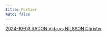 ```yaml
---
title: Partier
auto: false
---
```


[2024-10-03 RADON Vida vs NILSSON Christer](https://christernilsson.github.io/2025/012-ChessViewer/index.html?Date=2024-10-03_Result:0-1&White=1400_Vida_Radon&Black=1601_Christer_Nilsson&Link=https://lichess.org/study/4D1Jqoe4/nvHc2XHK&Seek=TIME:0.1_MPV:5&moves=d4_d5_c3_c5_dxc5_e5_b4_Nc6_a3_Nf6_Bg5_Be7_Bxf6_Bxf6_e4_d4_c4_O-O_Bd3_Be6_g3_Qc7_h4_Ne7_Nd2_a5_b5_Qxc5_a4_b6_Qc1_Nc8_Ngf3_Nd6_Ng5_Bxg5_hxg5_Rac8_O-O_Nxc4_Bxc4_Bxc4_Nxc4_Qxc4_Qxc4_Rxc4_Rfc1_Rfc8_Rxc4_Rxc4_Kg2_d3_f3_Rc2%2B_Kh3_Kf8_Kg4_g6_f4_Rc4_Rd1_Rxe4_Rxd3_Ke7_Kf3_Rxa4_fxe5_Rb4_g4_Rxb5_Ke4_Rb4%2B_Rd4_Rxd4%2B_Kxd4_Ke6_Kc4_Kxe5_Kb5_Kf4_Ka4_Kxg4_Kb5_Kxg5_Ka4_h5_Kb5_h4_Kxb6_a4_Kc7&losses=2_7_25_14_9_34_2_2_30_18_42_20_1_8_16_59_236_95_96_98_143_101_89_178_8_2_63_24_6_38_74_20_44_9_7_8_8_33_77_21_7_7_4_6_21_1_44_6_11_4_17_173_171_174_143_35_73_64_42_85_3_184_13_3_321_21_41_3_25_6_2_10_76_44_70_43_15_17_1_100_100_300_0_20_12_51_50_100_50_0_0&bests=e4_Nf6_c4_c5_dxc5_Nf6_b4_Nc6_e3_g6_e3_a5_Bxf6_Bxf6_e4_Be6_Bc4_a5_Ra2_a5_Ra2_a5_Ra2_a5_Ra2_a5_Kf1_a4_a4_Rae8_Ngf3_Nc8_f4_Nd6_Qc2_Bxg5_hxg5_f6_f4_f6_Bxc4_Bxc4_Nxc4_Qxc4_Qa3_Rxc4_Kg2_Rfc8_Rxc4_Rxc4_Kf1_Rc2_Kf3_g6_Kf1_d2_Ra3_d2_Ra3_d2_Kf3_Rxa4_Rxd3_Ke7_Rc3_Rxa4_Re3_Rb4_Ke3_a4_Ke4_a4_Kd5_Rxd4%2B_Kxd4_Ke6_Ke3_Kxe5_Kb5_Kf4_Ka4_Kg3_Kb5_Kf5_Ka6_Kf4_Kb3_h4_Kxb6_h3_Kc5
)  
